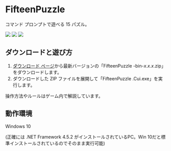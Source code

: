 # FifteenPuzzle

コマンド プロンプトで遊べる 15 パズル。

![](https://github.com/TanaUmbreon/FifteenPuzzle/images/SS1.png)
![](https://github.com/TanaUmbreon/FifteenPuzzle/images/SS2.png)
![](https://github.com/TanaUmbreon/FifteenPuzzle/images/SS3.png)

## ダウンロードと遊び方

1. [ダウンロード ページ](https://github.com/TanaUmbreon/FifteenPuzzle/releases)から最新バージョンの「FifteenPuzzle
-bin-*x*.*x*.*x*.zip」をダウンロードします。
2. ダウンロードした ZIP ファイルを展開して「FifteenPuzzle
.Cui.exe」を実行します。

操作方法やルールはゲーム内で解説しています。

## 動作環境

Windows 10

(正確には .NET Framework 4.5.2 がインストールされているPC。Win 10だと標準インストールされているのでそのまま実行可能)

